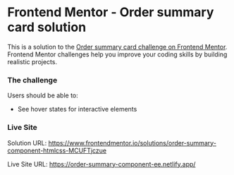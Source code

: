 # Frontend Mentor - Order summary card solution

This is a solution to the [Order summary card challenge on Frontend Mentor](https://www.frontendmentor.io/challenges/order-summary-component-QlPmajDUj). Frontend Mentor challenges help you improve your coding skills by building realistic projects.

### The challenge

Users should be able to:

- See hover states for interactive elements

### Live Site

Solution URL: https://www.frontendmentor.io/solutions/order-summary-component-htmlcss-MCUFTjczue

Live Site URL: https://order-summary-component-ee.netlify.app/

